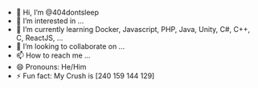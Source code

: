 - 👋 Hi, I’m @404dontsleep
- 👀 I’m interested in ...
- 🌱 I’m currently learning Docker, Javascript, PHP, Java, Unity, C#, C++, C, ReactJS, ...
- 💞️ I’m looking to collaborate on ...
- 📫 How to reach me ...
- 😄 Pronouns: He/Him
- ⚡ Fun fact: My Crush is [240 159 144 129]

<!---
404dontsleep/404dontsleep is a ✨ special ✨ repository because its `README.md` (this file) appears on your GitHub profile.
You can click the Preview link to take a look at your changes.
--->
